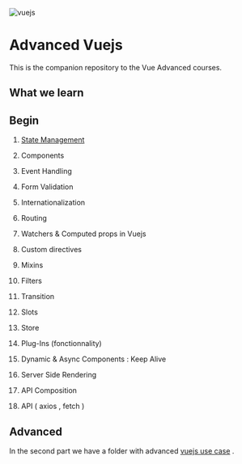 ![vuejs](https://peczis.pl/png/vue.png)

# Advanced Vuejs

This is the companion repository to the Vue Advanced courses.

## What we learn

## Begin

1. [State Management](https://)

2. Components  

3. Event Handling

4. Form Validation

5. Internationalization

6. Routing

7. Watchers  & Computed props in Vuejs

8. Custom directives

9. Mixins

10. Filters

11. Transition

12. Slots

13. Store

14. Plug-Ins (fonctionnality)

15. Dynamic & Async Components : Keep Alive

16. Server Side Rendering

17. API Composition

18. API ( axios , fetch )

## Advanced

In the second part we have a folder with advanced [vuejs use case](https://) .
